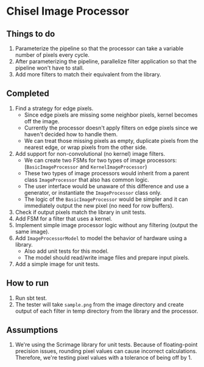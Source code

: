 # Chisel Image Processor


## Things to do
1. Parameterize the pipeline so that the processor can take a variable number of pixels every cycle.
1. After parameterizing the pipeline, parallelize filter application so that the pipeline won't have to stall.
1. Add more filters to match their equivalent from the library.


## Completed
1. Find a strategy for edge pixels.
    - Since edge pixels are missing some neighbor pixels, kernel becomes off the image.
    - Currently the processor doesn't apply filters on edge pixels since we haven't decided how to handle them.
    - We can treat those missing pixels as empty, duplicate pixels from the nearest edge, or wrap pixels from the other side.
1. Add support for non-convolutional (no kernel) image filters.
    - We can create two FSMs for two types of image processors: (`BasicImageProcessor` and `KernelImageProcessor`)
    - These two types of image processors would inherit from a parent class `ImageProcessor` that also has common logic.
    - The user interface would be unaware of this difference and use a generator, or instantiate the `ImageProcessor` class only.
    - The logic of the `BasicImageProcessor` would be simpler and it can immediately output the new pixel (no need for row buffers).
1. Check if output pixels match the library in unit tests.
1. Add FSM for a filter that uses a kernel.
1. Implement simple image processor logic without any filtering (output the same image).
1. Add `ImageProcessorModel` to model the behavior of hardware using a library.
    - Also add unit tests for this model.
    - The model should read/write image files and prepare input pixels.
1. Add a simple image for unit tests.


## How to run
1. Run sbt test.
1. The tester will take `sample.png` from the image directory and create output of each filter in temp directory from the
    library and the processor.


## Assumptions
1. We're using the Scrimage library for unit tests. Because of floating-point precision issues, rounding pixel values can
    cause incorrect calculations. Therefore, we're testing pixel values with a tolerance of being off by 1.
